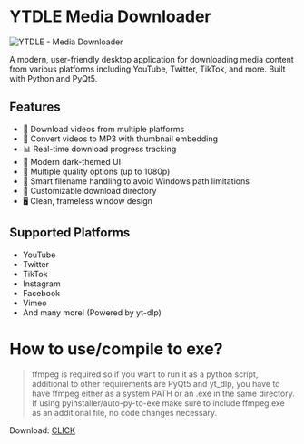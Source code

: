 # YTDLE Media Downloader

![YTDLE - Media Downloader](https://cdn.discordapp.com/attachments/1004491384587288647/1337385712970108928/image.png?ex=67a74101&is=67a5ef81&hm=e08145962526ef5fedae5467e4d12f4c3b17058da5f7d4bf04f0a591cc498c79&)

A modern, user-friendly desktop application for downloading media content from various platforms including YouTube, Twitter, TikTok, and more. Built with Python and PyQt5.

## Features

- 🎥 Download videos from multiple platforms
- 🎵 Convert videos to MP3 with thumbnail embedding
- 📊 Real-time download progress tracking
- 🎨 Modern dark-themed UI
- 📱 Multiple quality options (up to 1080p)
- 🎯 Smart filename handling to avoid Windows path limitations
- 📂 Customizable download directory
- 🖥️ Clean, frameless window design

## Supported Platforms

- YouTube
- Twitter
- TikTok
- Instagram
- Facebook
- Vimeo
- And many more! (Powered by yt-dlp)

# How to use/compile to exe?
> ffmpeg is required so if you want to run it as a python script, additional to other requirements are PyQt5 and yt_dlp, you have to have ffmpeg either as a system PATH or an .exe in the same directory.
If using pyinstaller/auto-py-to-exe make sure to include ffmpeg.exe as an additional file, no code changes necessary.

Download: [CLICK](https://github.com/Master0fFate/ytdle/releases/download/release-1.1.0/YTDLE2.exe)


